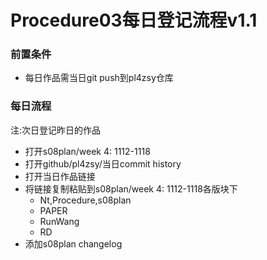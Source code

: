 # Procedure03每日登记流程v1.1

### 前置条件
- 每日作品需当日git push到pl4zsy仓库

### 每日流程
注:次日登记昨日的作品
- 打开s08plan/week 4: 1112-1118
- 打开github/pl4zsy/当日commit history
- 打开当日作品链接
- 将链接复制粘贴到s08plan/week 4: 1112-1118各版块下
    + Nt,Procedure,s08plan
    + PAPER
    + RunWang
    + RD
- 添加s08plan changelog
